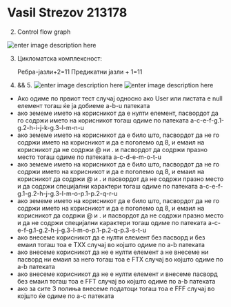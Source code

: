 # Vasil Strezov 213178
2. Control flow graph

![enter image description here](https://cdn.discordapp.com/attachments/989288324906758204/1112851385428475975/image.png)

3. Цикломатска комплексност:
	 
	
	Ребра-јазли+2=11
	  Предикатни јазли + 1=11
     
4. && 5.
![enter image description here](https://cdn.discordapp.com/attachments/989288324906758204/1112889212514078831/image.png)
![enter image description here](https://cdn.discordapp.com/attachments/989288324906758204/1112791205026222080/image.png)
* Ако одиме по првиот тест случај односно ако User или листата е null елемент тогаш ќе ја добиеме a-b-u патеката
* ако земеме името на корисникот да е нулти елемент, пасвордот да  го содржи името на корисникот тогаш одиме по патеката a-c-e-f-g.1-g.2-h-i-j-k-g.3-l-m-n-u
* ако земеме името на корисникот да е било што, пасвордот да не го содржи името на корисникот и да е поголемо од 8, и емаил на корисникот да не содржи @ ни . и пасвордот да содржи празно место тогаш одиме по патеката a-c-d-e-m-o-t-u
* ако земеме името на корисникот да е било што, пасвордот да не го содржи името на корисникот и да е поголемо од 8, и емаил на корисникот да содржи @ и . и пасвордот да не содржи празно место и да содржи специјални карактери тогаш одиме по патеката a-c-e-f-g.1-g.2-h-j-g.3-l-m-o-p.1-p.2-q-r-u
* ако земеме името на корисникот да е било што, пасвордот да не го содржи името на корисникот и да е поголемо од 8, и емаил на корисникот да содржи @ и . и пасвордот да не содржи празно место и да не содржи специјални карактери тогаш одиме по патеката a-c-e-f-g.1-g.2-h-j-g.3-l-m-o-p.1-p.2-q-p.3-s-t-u
* ако внесеме корисникот да е нулти елемент  без пасворд и без емаил тогаш тоа е ТХХ случај во којшто одиме по a-b патеката
* ако внесеме корисникот да не е нулти елемент а не внесеме ни пасворд ни емаил за него тогаш тоа е FTХ случај во којшто одиме по a-b патеката
* ако внесеме корисникот да не е нулти елемент и внесеме пасворд без емаил тогаш тоа е FFT случај во којшто одиме по a-b патеката
* ако за сите 3 полиња внесеме податоци тогаш тоа е FFF случај во којшто ќе одиме по а-c патеката


	


